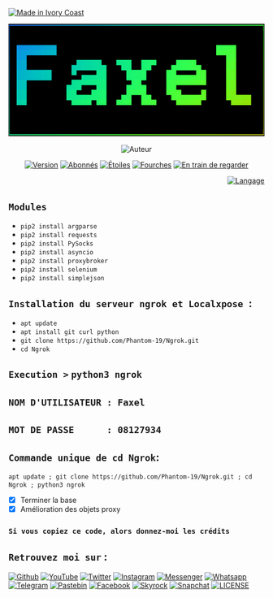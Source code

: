 <p align="left">
<a href="#"><img title="Made in Ivory Coast" src="https://img.shields.io/badge/MADE%20IN-IVORY COAST-green?colorA=%23ff0000&colorB=%23017e40"></a>
</p>
<p align="center">
<a href="#"><img title="Photo Auteur" src="https://raw.githubusercontent.com/Phantom-19/Border/master/capture/fax2.png?style=flat-square"></a>
</p>
<p align="center"
<a href="https://github.com/Phantom-19"><img title="Auteur" src="https://img.shields.io/badge/Auteur-Faxel-red.svg?logo=github"></a>
</p>
<p align="center">
<a href="#"><img title="Version" src="https://img.shields.io/badge/Version-de base-green.svg?"></a>
<a href="https://github.com/Phantom-19/followers"><img title="Abonnés" src="https://img.shields.io/github/followers/Phantom-19?color=blue"></a>
<a href="https://github.com/Phantom-19/link/stargazers/"><img title="Étoiles" src="https://img.shields.io/github/stars/Phantom-19/Ngrok??color=red"></a>
<a href="https://github.com/Phantom-19/link/network/members"><img title="Fourches" src="https://img.shields.io/github/forks/Phantom-19/Ngrok??color=red"></a>
<a href="https://github.com/Phantom-19/link/watchers"><img title="En train de regarder" src="https://img.shields.io/github/watchers/Phantom-19/Ngrok?label=Watchers&color=blue"></a>
<p align="right">
<a href="#"><img title="Langage" src="https://forthebadge.com/images/badges/made-with-python.svg"></a>
</p>

## `Modules`

* `pip2 install argparse`
* `pip2 install requests`
* `pip2 install PySocks`
* `pip2 install asyncio`
* `pip2 install proxybroker`
* `pip2 install selenium`
* `pip2 install simplejson`

## `Installation du serveur ngrok et Localxpose `:

* `apt update`
* `apt install git curl python `
* `git clone https://github.com/Phantom-19/Ngrok.git`
* `cd Ngrok`

## ` Execution > ` `python3 ngrok`

## ` NOM D'UTILISATEUR : Faxel    `
## ` MOT DE PASSE      : 08127934 ` 

##  `Commande unique de cd Ngrok`:

```
apt update ; git clone https://github.com/Phantom-19/Ngrok.git ; cd Ngrok ; python3 ngrok
```

- [x] Terminer la base 
- [x] Amélioration des objets proxy 

### `Si vous copiez ce code, alors donnez-moi les crédits` 

## `Retrouvez moi sur` :
[![Github](https://img.shields.io/badge/Github-%40Phantom--19-cyan?logo=github)](https://github.com/Phantom-19)
[![YouTube](https://img.shields.io/badge/Youtube-%40FasterAxel-red?logo=youtube)](https://www.youtube.com/c/FASTERAXEL)
[![Twitter](https://img.shields.io/twitter/follow/Faxel2020.svg?style=flat-square&label=Me%20suivre&logo=twitter)](https://twitter.com/Faxel2020)
[![Instagram](https://img.shields.io/badge/Instagram-%40faxelh-magenta?logo=instagram)](https://www.instagram.com/faxelh)
[![Messenger](https://img.shields.io/badge/Chat-Messenger-blue?logo=messenger)](https://www.messenger.com/t/faxel19)
[![Whatsapp](https://img.shields.io/badge/Whatsapp-%40Faxel-whatsapp--green?logo=whatsapp)](https://wa.me/22555709610)
[![Telegram](https://img.shields.io/badge/Telegram-%40Faxelh-cyan?logo=telegram)](https://t.me/Faxelh)
[![Pastebin](https://img.shields.io/badge/Pastebin-%40Faxel-purple?logo=pastebin)](https://pastebin.com/u/Faxel)
[![Facebook](https://img.shields.io/badge/Facebook-%40Faxel--19-teal?logo=Facebook)](https://www.facebook.com/Faxel19)
[![Skyrock](https://img.shields.io/badge/Skyrock-%40Faxel-brown?logo=skyrock)](https://Faxel.skyrock.com/profil/)
[![Snapchat](https://img.shields.io/badge/Snapchat-%40McTony64-yellow?logo=snapchat)](https://www.snapchat.com/add/mctony64)
[![LICENSE](https://img.shields.io/badge/license-MIT-lightgrey.svg?logo=License-MIT)](https://raw.githubusercontent.com/Phantom-19/yutube/blob/master/LICENSE)
<!--
Faxel
=========
+-------------------+----------------------------------+
| ``Faxel `` marque | Version pip côté client requise  |
+===================+==================================+
| ``Python3      `` | pip >= 20.1                      |
+-------------------+----------------------------------+
| ``Python2      `` | pip >= 19.3                      |
+-------------------+----------------------------------+
| ``Python       `` | pip >= 19.0                      |
+-------------------+----------------------------------+
-->
